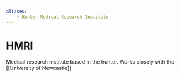 ```yaml
---
aliases:
    - Hunter Medical Research Institute
---
```


# HMRI

Medical research institute based in the hunter. Works closely with the [[University of Newcastle]]